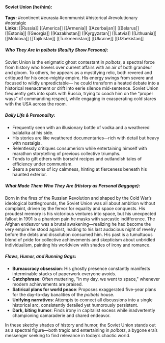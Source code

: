 #### Soviet Union (he/him):  
**Tags:** #continent #eurasia #communist #historical #revolutionary #nostalgic  
**Links:** [[Russia]] [[America]] [[Armenia]] [[Azerbaijan]] [[Belarus]] [[Estonia]] [[Georgia]] [[Kazakhstan]] [[Kyrgyzstan]] [[Latvia]] [[Lithuania]] [[Moldova]] [[Tajikistan]] [[Turkmenistan]] [[Ukraine]] [[Uzbekistan]]

##### Who They Are in *polbots* (Reality Show Persona):  
Soviet Union is the enigmatic ghost contestant in *polbots*, a spectral force from history who hovers over current affairs with an air of both grandeur and gloom. To others, he appears as a mystifying relic, both revered and critiqued for his once-mighty empire. His energy swings from severe and focused to wildly unpredictable— he could transform a heated debate into a historical reenactment or drift into eerie silence mid-sentence. Soviet Union frequently gets into spats with Russia, trying to coach him on the “proper ways” of commanding respect, while engaging in exasperating cold stares with the USA across the room.  

##### Daily Life & Personality:  
- Frequently seen with an illusionary bottle of vodka and a weathered balalaika at his side.  
- His stories are like weathered documentaries—rich with detail but heavy with nostalgia.  
- Relentlessly critiques consumerism while entertaining himself with marathon storytelling of previous collective triumphs.  
- Tends to gift others with borscht recipes and outlandish tales of efficiency under communism.  
- Bears a persona of icy calmness, hinting at fierceness beneath his haunted exterior.  

##### What Made Them Who They Are (History as Personal Baggage):  
Born in the fires of the Russian Revolution and shaped by the Cold War’s ideological battlegrounds, the Soviet Union was all about ambition without complaint, driven by the fervor for equality and space conquests. His proudest memory is his victorious ventures into space, but his unexpected fallout in 1991 is a phantom pain he masks with sarcastic indifference. The Afghan endeavor was a brutal awakening—realizing he had become the very empire he stood against, leading to his last audacious night of revelry before the debts and dissolution consumed him. His past is a tumultuous blend of pride for collective achievements and skepticism about unbridled individualism, painting his worldview with shades of irony and romance.  

##### Flaws, Humor, and Running Gags:  
- **Bureaucracy obsession**: His ghostly presence constantly manifests interminable stacks of paperwork everyone avoids.  
- **Catchphrase**: Often muttering, "In my day, we went to space," whenever modern achievements are praised.  
- **Satirical plans for world peace**: Proposes exaggerated five-year plans for the day-to-day banalities of the *polbots* house.  
- **Unifying narratives**: Attempts to connect all discussions into a single historical arc, consistently derailed yet humorously persistent.  
- **Dark, biting humor**: Finds irony in capitalist excess while inadvertently championing camaraderie and shared endeavor.  

In these sketchy shades of history and humor, the Soviet Union stands out as a spectral figure—both tragic and entertaining in *polbots*, a bygone era’s messenger seeking to find relevance in today’s chaotic world.